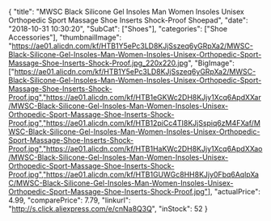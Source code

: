 {
	"title": "MWSC Black Silicone Gel Insoles Man Women Insoles Unisex Orthopedic Sport Massage Shoe Inserts Shock-Proof Shoepad",
	"date": "2018-10-31 10:30:20",
	"SubCat": ["Shoes"],
	"categories": ["Shoe Accessories"],
	"thumbnailImage": "https://ae01.alicdn.com/kf/HTB1Y5ePc3LD8KJjSszeq6yGRpXa2/MWSC-Black-Silicone-Gel-Insoles-Man-Women-Insoles-Unisex-Orthopedic-Sport-Massage-Shoe-Inserts-Shock-Proof.jpg_220x220.jpg",
	"BigImage": ["https://ae01.alicdn.com/kf/HTB1Y5ePc3LD8KJjSszeq6yGRpXa2/MWSC-Black-Silicone-Gel-Insoles-Man-Women-Insoles-Unisex-Orthopedic-Sport-Massage-Shoe-Inserts-Shock-Proof.jpg","https://ae01.alicdn.com/kf/HTB1eGKWc2DH8KJjy1Xcq6ApdXXar/MWSC-Black-Silicone-Gel-Insoles-Man-Women-Insoles-Unisex-Orthopedic-Sport-Massage-Shoe-Inserts-Shock-Proof.jpg","https://ae01.alicdn.com/kf/HTB12piCc4TI8KJjSspiq6zM4FXaf/MWSC-Black-Silicone-Gel-Insoles-Man-Women-Insoles-Unisex-Orthopedic-Sport-Massage-Shoe-Inserts-Shock-Proof.jpg","https://ae01.alicdn.com/kf/HTB1HaKWc2DH8KJjy1Xcq6ApdXXao/MWSC-Black-Silicone-Gel-Insoles-Man-Women-Insoles-Unisex-Orthopedic-Sport-Massage-Shoe-Inserts-Shock-Proof.jpg","https://ae01.alicdn.com/kf/HTB1GUWGc8HH8KJjy0Fbq6AqlpXaC/MWSC-Black-Silicone-Gel-Insoles-Man-Women-Insoles-Unisex-Orthopedic-Sport-Massage-Shoe-Inserts-Shock-Proof.jpg"],
	"actualPrice": 4.99,
	"comparePrice": 7.79,
	"linkurl": "http://s.click.aliexpress.com/e/cnNa8Q3Q",
	"inStock": 52
}
